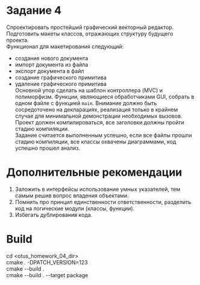 # Задание 4  

Спроектировать простейший графический векторный редактор. Подготовить макеты классов, отражающих структуру будущего проекта.  
Функционал для макетирования следующий:  
- создание нового документа  
- импорт документа из файла  
- экспорт документа в файл  
- создание графического примитива  
- удаление графического примитива  
Основной упор сделать на шаблон контроллера (MVC) и полиморфизм. Функции, являющиеся обработчиками GUI, собрать в одном файле с функцией `main`. Внимание должно быть сосредоточено на декларациях, реализация только в крайнем случае для минимальной демонстрации необходимых вызовов. Проект должен компилироваться, все заголовки должны пройти стадию компиляции.  
Задание считается выполненным успешно, если все файлы прошли стадию компиляции, все классы охвачены диаграммами, код успешно прошел анализ.  

# Дополнительные рекомендации  
1. Заложить в интерфейсы использование умных указателей, тем самым решив вопрос владения объектами.  
2. Помнить про принцип единственности ответственности, разделить код на логические модули (классы, функции).  
3. Избегать дублирования кода.  

# Build  
cd <otus_homework_04_dir>  
cmake . -DPATCH_VERSION=123  
cmake --build .  
cmake --build . --target package  
